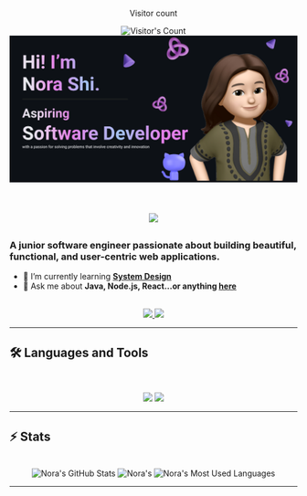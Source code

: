 <div align="center"> 
  <p>Visitor count</p>
  <img src="https://profile-counter.glitch.me/{qinshi599}/count.svg" alt="Visitor's Count" />
</div>
<img src="https://github.com/qinshi599/qinshi599/blob/main/Make%20your%20README.png" alt="Banner of a developer sitting in front of a desk">

<h1 align="center">
    <img src="https://readme-typing-svg.herokuapp.com/?font=Inter&size=48&center=true&vCenter=true&width=500&height=70&color=4493F8&duration=4000&lines=Hi+There!+👋;+I'm+Nora!;" />
</h1>

### A junior software engineer passionate about building beautiful, functional, and user-centric web applications.

- 🌱 I’m currently learning **[System Design](https://blog.bytebytego.com/p/free-system-design-pdf-158-pages)**
- 💬 Ask me about **Java, Node.js, React...or anything [here](https://github.com/{USERNAME}/{USERNAME}/issues)**

<br>

<div align="center">
  <a href="qinshi599@gmail.com">
    <img src="https://img.shields.io/badge/Gmail-333333?style=for-the-badge&logo=gmail&logoColor=red" />
  </a>
  <a href="https://linkedin.com/in/qinshi599" target="_blank">
    <img src="https://img.shields.io/badge/LinkedIn-0077B5?style=for-the-badge&logo=linkedin&logoColor=white" target="_blank" />
  </a>
</div>

<hr>

## 🛠️ Languages and Tools

<br>

<p align="center">
  <img src="https://skillicons.dev/icons?i=java,spring,ts,nodejs,react,nextjs,mongodb,postgres,prisma" />
  <img src="https://skillicons.dev/icons?i=html,css,sass,tailwind,js,vue,redux,d3,git,postman,figma" />
</p>

<hr>

## ⚡️ Stats
<br>

<div align=center>
  <img width=390 src="https://github-readme-stats.vercel.app/api?username=qinshi599&theme=transparent&count_private=true&show_icons=true&rank_icon=github&locale=en" alt="Nora's GitHub Stats" />
  <img width=390 src="https://github-readme-streak-stats.herokuapp.com/?user=qinshi599&theme=transparent&count_private=true&border_radius=10&locale=en" alt="Nora's" />
  <img width=325 src="https://github-readme-stats.vercel.app/api/top-langs?username=qinshi599&theme=transparent&layout=donut&hide=css&langs_count=8&border_radius=10&show_icons=true&locale=en" alt="Nora's Most Used Languages" />
</div>

<hr>

